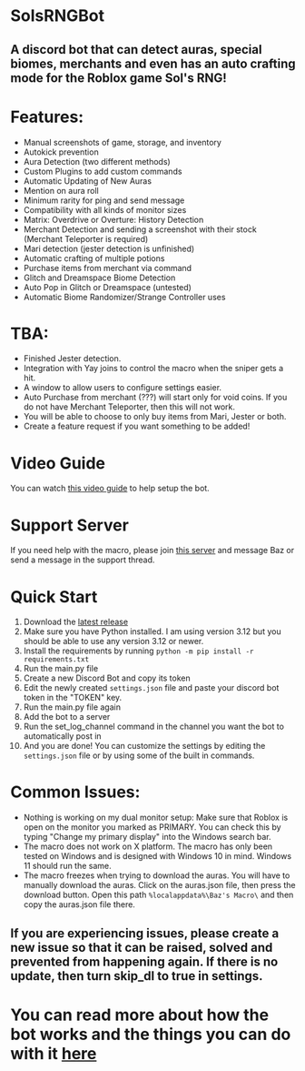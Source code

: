 # SolsRNGBot
## A discord bot that can detect auras, special biomes, merchants and even has an auto crafting mode for the Roblox game Sol's RNG!
# Features:
- Manual screenshots of game, storage, and inventory
- Autokick prevention
- Aura Detection (two different methods)
- Custom Plugins to add custom commands
- Automatic Updating of New Auras
- Mention on aura roll
- Minimum rarity for ping and send message
- Compatibility with all kinds of monitor sizes
- Matrix: Overdrive or Overture: History Detection
- Merchant Detection and sending a screenshot with their stock (Merchant Teleporter is required)
- Mari detection (jester detection is unfinished)
- Automatic crafting of multiple potions
- Purchase items from merchant via command
- Glitch and Dreamspace Biome Detection
- Auto Pop in Glitch or Dreamspace (untested)
- Automatic Biome Randomizer/Strange Controller uses

# TBA:
- Finished Jester detection.
- Integration with Yay joins to control the macro when the sniper gets a hit.
- A window to allow users to configure settings easier.
- Auto Purchase from merchant (???) will start only for void coins. If you do not have Merchant Teleporter, then this will not work.
- You will be able to choose to only buy items from Mari, Jester or both.
- Create a feature request if you want something to be added!

# Video Guide
You can watch [this video guide](https://youtu.be/AKva_0biJuk) to help setup the bot.

# Support Server
If you need help with the macro, please join [this server](https://discord.com/invite/y6NV89Na) and message Baz or send a message in the support thread.

# Quick Start
1. Download the [latest release](https://github.com/bazthedev/SolsRNGBot/releases/latest)
2. Make sure you have Python installed. I am using version 3.12 but you should be able to use any version 3.12 or newer.
3. Install the requirements by running `python -m pip install -r requirements.txt`
4. Run the main.py file
5. Create a new Discord Bot and copy its token
6. Edit the newly created `settings.json` file and paste your discord bot token in the "TOKEN" key.
7. Run the main.py file again
8. Add the bot to a server
9. Run the set_log_channel command in the channel you want the bot to automatically post in
10. And you are done! You can customize the settings by editing the `settings.json` file or by using some of the built in commands.

# Common Issues:
- Nothing is working on my dual monitor setup: Make sure that Roblox is open on the monitor you marked as PRIMARY. You can check this by typing "Change my primary display" into the Windows search bar.
- The macro does not work on X platform. The macro has only been tested on Windows and is designed with Windows 10 in mind. Windows 11 should run the same.
- The macro freezes when trying to download the auras. You will have to manually download the auras. Click on the auras.json file, then press the download button. Open this path `%localappdata%\Baz's Macro\` and then copy the auras.json file there.
## If you are experiencing issues, please create a new issue so that it can be raised, solved and prevented from happening again. If there is no update, then turn skip_dl to true in settings.

# You can read more about how the bot works and the things you can do with it [here](https://github.com/bazthedev/SolsRNGBot/wiki)
